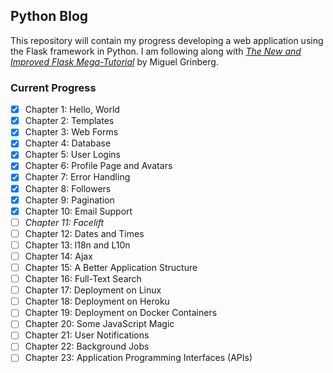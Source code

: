 ## Python Blog
This repository will contain my progress developing a web application using the Flask framework in Python. I am following along with [*The New and Improved Flask Mega-Tutorial*](https://courses.miguelgrinberg.com/p/flask-mega-tutorial) by Miguel Grinberg. 

### Current Progress
- [x] Chapter 1: Hello, World
- [x] Chapter 2: Templates
- [x] Chapter 3: Web Forms
- [x] Chapter 4: Database
- [x] Chapter 5: User Logins
- [x] Chapter 6: Profile Page and Avatars
- [x] Chapter 7: Error Handling
- [x] Chapter 8: Followers
- [x] Chapter 9: Pagination
- [x] Chapter 10: Email Support
- [ ] *Chapter 11: Facelift*
- [ ] Chapter 12: Dates and Times
- [ ] Chapter 13: l18n and L10n
- [ ] Chapter 14: Ajax
- [ ] Chapter 15: A Better Application Structure
- [ ] Chapter 16: Full-Text Search
- [ ] Chapter 17: Deployment on Linux
- [ ] Chapter 18: Deployment on Heroku
- [ ] Chapter 19: Deployment on Docker Containers
- [ ] Chapter 20: Some JavaScript Magic
- [ ] Chapter 21: User Notifications
- [ ] Chapter 22: Background Jobs
- [ ] Chapter 23: Application Programming Interfaces (APIs)